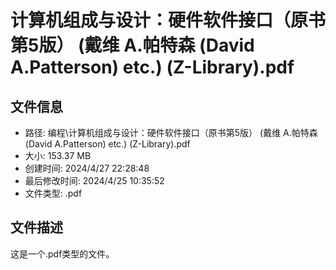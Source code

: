 ﻿# 计算机组成与设计：硬件软件接口（原书第5版） (戴维 A.帕特森 (David A.Patterson) etc.) (Z-Library).pdf

## 文件信息
- 路径: 编程\计算机组成与设计：硬件软件接口（原书第5版） (戴维 A.帕特森 (David A.Patterson) etc.) (Z-Library).pdf
- 大小: 153.37 MB
- 创建时间: 2024/4/27 22:28:48
- 最后修改时间: 2024/4/25 10:35:52
- 文件类型: .pdf

## 文件描述
这是一个.pdf类型的文件。

